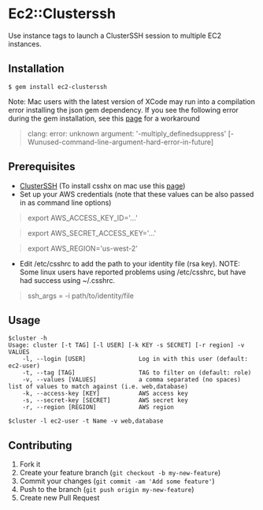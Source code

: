 # Ec2::Clusterssh

Use instance tags to launch a ClusterSSH session to multiple EC2 instances.

## Installation

    $ gem install ec2-clusterssh
    
Note:  Mac users with the latest version of XCode may run into a compilation error installing the json gem dependency.  If you see the following error during the gem installation, see this [page](https://langui.sh/2014/03/10/wunused-command-line-argument-hard-error-in-future-is-a-harsh-mistress/) for a workaround

> clang: error: unknown argument: '-multiply_definedsuppress' [-Wunused-command-line-argument-hard-error-in-future]

## Prerequisites

- [ClusterSSH](http://sourceforge.net/apps/mediawiki/clusterssh/index.php?title=Main_Page) (To install csshx on mac use this [page](https://code.google.com/p/csshx/))
- Set up your AWS credentials (note that these values can be also passed in
  as command line options)

> export AWS_ACCESS_KEY_ID='...'

> export AWS_SECRET_ACCESS_KEY='...'

> export AWS_REGION='us-west-2'

- Edit /etc/csshrc to add the path to your identity file (rsa key).
NOTE: Some linux users have reported problems using /etc/csshrc, but have had success using ~/.csshrc.

> ssh_args = -i path/to/identity/file

## Usage

    $cluster -h
    Usage: cluster [-t TAG] [-l USER] [-k KEY -s SECRET] [-r region] -v VALUES
        -l, --login [USER]               Log in with this user (default: ec2-user)
        -t, --tag [TAG]                  TAG to filter on (default: role)
        -v, --values [VALUES]            a comma separated (no spaces) list of values to match against (i.e. web,database)
        -k, --access-key [KEY]           AWS access key
        -s, --secret-key [SECRET]        AWS secret key
        -r, --region [REGION]            AWS region

    $cluster -l ec2-user -t Name -v web,database

## Contributing

1. Fork it
2. Create your feature branch (`git checkout -b my-new-feature`)
3. Commit your changes (`git commit -am 'Add some feature'`)
4. Push to the branch (`git push origin my-new-feature`)
5. Create new Pull Request
